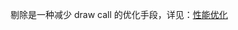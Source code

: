 ---
---

剔除是一种减少 draw call 的优化手段，详见：<a href="/zh/guide/lesson-008">性能优化</a>

<script setup>
import Culling from '../../components/Culling.vue'
</script>

<Culling />
